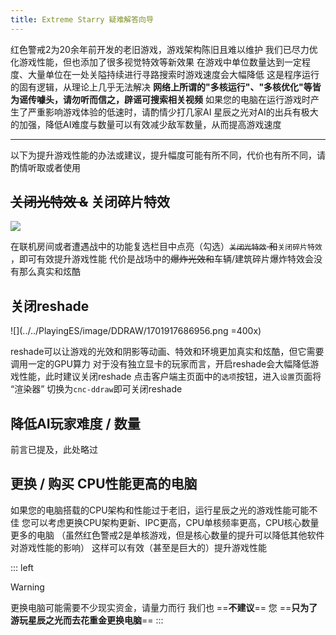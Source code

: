 ```yaml
---
title: Extreme Starry 疑难解答向导
---
```


红色警戒2为20余年前开发的老旧游戏，游戏架构陈旧且难以维护
我们已尽力优化游戏性能，但也添加了很多视觉特效等新效果
在游戏中单位数量达到一定程度、大量单位在一处关隘持续进行寻路搜索时游戏速度会大幅降低
这是程序运行的固有逻辑，从理论上几乎无法解决
**网络上所谓的"多核运行"、"多核优化"等皆为谣传噱头，请勿听而信之，辟谣可搜索相关视频**
如果您的电脑在运行游戏时产生了严重影响游戏体验的低速时，请酌情少打几家AI
星辰之光对AI的出兵有极大的加强，降低AI难度与数量可以有效减少敌军数量，从而提高游戏速度

---

以下为提升游戏性能的办法或建议，提升幅度可能有所不同，代价也有所不同，请酌情听取或者使用

## ~~关闭光特效 &~~ 关闭碎片特效

![](image/Offline/1701938683481.png)

在联机房间或者遭遇战中的功能复选栏目中点亮（勾选）~~`关闭光特效` 和~~`关闭碎片特效` ，即可有效提升游戏性能
代价是战场中的~~爆炸光效和~~车辆/建筑碎片爆炸特效会没有那么真实和炫酷

## 关闭reshade

![](../../PlayingES/image/DDRAW/1701917686956.png =400x)

reshade可以让游戏的光效和阴影等动画、特效和环境更加真实和炫酷，但它需要调用一定的GPU算力
对于没有独立显卡的玩家而言，开启reshade会大幅降低游戏性能，此时建议关闭reshade
点击客户端主页面中的`选项`按钮，进入`设置`页面将 “渲染器” 切换为`cnc-ddraw`即可关闭reshade

## 降低AI玩家难度 / 数量

前言已提及，此处略过

## 更换 / 购买 CPU性能更高的电脑

如果您的电脑搭载的CPU架构和性能过于老旧，运行星辰之光的游戏性能可能不佳
您可以考虑更换CPU架构更新、IPC更高，CPU单核频率更高，CPU核心数量更多的电脑
（虽然红色警戒2是单核游戏，但是核心数量的提升可以降低其他软件对游戏性能的影响）
这样可以有效（甚至是巨大的）提升游戏性能

::: left

> [!warning]
> 更换电脑可能需要不少现实资金，请量力而行
> 我们也 ==**不建议**== 您 ==**只为了游玩星辰之光而去花重金更换电脑**==
> :::
